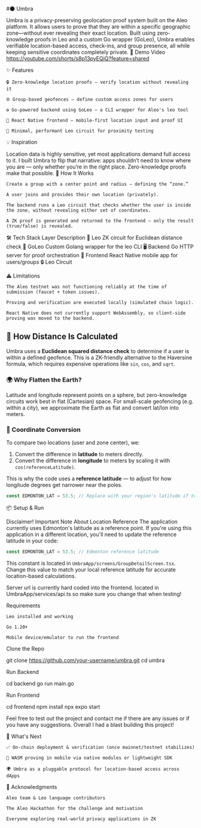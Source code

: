 #🌑 Umbra

Umbra is a privacy-preserving geolocation proof system built on the Aleo platform. It allows users to prove that they are within a specific geographic zone—without ever revealing their exact location. Built using zero-knowledge proofs in Leo and a custom Go wrapper (GoLeo), Umbra enables verifiable location-based access, check-ins, and group presence, all while keeping sensitive coordinates completely private.
📸 Demo Video
https://youtube.com/shorts/s8p13pyEQiQ?feature=shared

✨ Features

    🔒 Zero-knowledge location proofs — verify location without revealing it

    🌐 Group-based geofences — define custom access zones for users

    ⚙️ Go-powered backend using GoLeo — a CLI wrapper for Aleo's leo tool

    📱 React Native frontend — mobile-first location input and proof UI

    🧮 Minimal, performant Leo circuit for proximity testing

💡 Inspiration

Location data is highly sensitive, yet most applications demand full access to it. I built Umbra to flip that narrative: apps shouldn’t need to know where you are — only whether you’re in the right place. Zero-knowledge proofs make that possible.
🚀 How It Works

    Create a group with a center point and radius — defining the “zone.”

    A user joins and provides their own location (privately).

    The backend runs a Leo circuit that checks whether the user is inside the zone, without revealing either set of coordinates.

    A ZK proof is generated and returned to the frontend — only the result (true/false) is revealed.

🛠 Tech Stack
Layer	Description
🔧 Leo	ZK circuit for Euclidean distance check
🧰 GoLeo	Custom Golang wrapper for the leo CLI
🖥️ Backend	Go HTTP server for proof orchestration
📱 Frontend	React Native mobile app for users/groups
🔒 Leo Circuit


⚠️ Limitations

    The Aleo testnet was not functioning reliably at the time of submission (faucet + token issues).

    Proving and verification are executed locally (simulated chain logic).

    React Native does not currently support WebAssembly, so client-side proving was moved to the backend.

## 📏 How Distance Is Calculated

Umbra uses a **Euclidean squared distance check** to determine if a user is within a defined geofence. This is a ZK-friendly alternative to the Haversine formula, which requires expensive operations like `sin`, `cos`, and `sqrt`.

### 🌍 Why Flatten the Earth?

Latitude and longitude represent points on a sphere, but zero-knowledge circuits work best in flat (Cartesian) space. For small-scale geofencing (e.g. within a city), we approximate the Earth as flat and convert lat/lon into meters.

### 🧮 Coordinate Conversion

To compare two locations (user and zone center), we:
1. Convert the difference in **latitude** to meters directly.
2. Convert the difference in **longitude** to meters by scaling it with `cos(referenceLatitude)`.

This is why the code uses a **reference latitude** — to adjust for how longitude degrees get narrower near the poles.

```ts
const EDMONTON_LAT = 53.5; // Replace with your region's latitude if testing elsewhere
```


📦 Setup & Run

Disclaimer!
Important Note About Location Reference
The application currently uses Edmonton's latitude as a reference point. If you're using this application in a different location, you'll need to update the reference latitude in your code:

```typescript
const EDMONTON_LAT = 53.5; // Edmonton reference latitude
```

This constant is located in `UmbraApp/screens/GroupDetailScreen.tsx`. Change this value to match your local reference latitude for accurate location-based calculations. 

Server url is currently hard coded into the frontend. located in UmbraApp/services/api.ts
so make sure you change that when testing! 

Requirements

    Leo installed and working

    Go 1.20+

    Mobile device/emulator to run the frontend

Clone the Repo

git clone https://github.com/your-username/umbra.git
cd umbra

Run Backend

cd backend
go run main.go

Run Frontend

cd frontend
npm install
npx expo start

Feel free to test out the project and contact me if there are any issues or if you have any suggestions. 
Overall I had a blast building this project!

🧠 What's Next

    ✅ On-chain deployment & verification (once mainnet/testnet stabilizes)

    📱 WASM proving in mobile via native modules or lightweight SDK

    🌍 Umbra as a pluggable protocol for location-based access across dApps

🙏 Acknowledgments

    Aleo team & Leo language contributors

    The Aleo Hackathon for the challenge and motivation

    Everyone exploring real-world privacy applications in ZK
